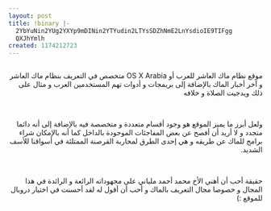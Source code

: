 ```yaml
---
layout: post
title: !binary |-
  2YbYuNin2YUg2YXYp9mDINin2YTYudin2LTYsSDZhNmE2LnYsdioIE9TIFgg
  QXJhYmlh
created: 1174212723
---
```

<p align="center" dir="rtl"><a href="http://www.osxarabia.com"><img alt="" src="http://www.milyani.com/arabic/wp-content/uploads/2007/03/osxlogo2.png" /></a></p>
<p dir="rtl">موقع نظام ماك العاشر للعرب أو OS X Arabia متخصص في التعريف بنظام ماك العاشر و آخر أخبار الماك بالإضافة إلى بريمجات و أدوات تهم المستخدمين العرب و مثال على ذلك ويدجيت الصلاة و خلافه</p>
<p dir="rtl">&nbsp;</p>
<p dir="rtl">ولعل أبرز ما يميز الموقع هو وجود أقسام متعددة و متخصصة فيه بالإضافة إلى أنه دائما متجدد و لا أريد أن أفصح عن بعض المفاجئات الموجودة بالداخل كما أنه بالإمكان شراء برامج للماك عن طريقه و هي إحدى الطرق لمحاربة القرصنة الممتلئة في أسواقنا للأسف الشديد.</p>
<p dir="rtl">&nbsp;</p>
<p dir="rtl">حقيقة أحب أن أهني الأخ محمد أحمد ملياني على مجهوداته الرائعة و الرائدة في هذا المجال و خصوصا مجال التعريف بالماك و أحب أن أقول له لقد أحسنت في اختيار دروبال للموقع :)</p>
